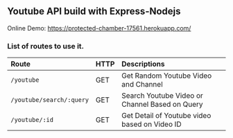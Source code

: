 
## Youtube API build with Express-Nodejs

Online Demo: 
https://protected-chamber-17561.herokuapp.com/

### List of routes to use it.

| Route           | HTTP    | Descriptions                    |
| :-------------  | :------ | :------------------------------ |
| `/youtube`    | GET     | Get Random Youtube Video and Channel               |
| `/youtube/search/:query`| GET  | Search Youtube Video or Channel Based on Query                   |
| `/youtube/:id`| GET     | Get Detail of Youtube video based on Video ID     |



